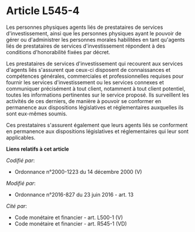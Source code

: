 # Article L545-4

Les personnes physiques agents liés de prestataires de services d'investissement, ainsi que les personnes physiques ayant le
pouvoir de gérer ou d'administrer les personnes morales habilitées en tant qu'agents liés de prestataires de services
d'investissement répondent à des conditions d'honorabilité fixées par décret.

Les prestataires de services d'investissement qui recourent aux services d'agents liés s'assurent que ceux-ci disposent de
connaissances et compétences générales, commerciales et professionnelles requises pour fournir les services d'investissement
ou les services connexes et communiquer précisément à tout client, notamment à tout client potentiel, toutes les informations
pertinentes sur le service proposé. Ils surveillent les activités de ces derniers, de manière à pouvoir se conformer en
permanence aux dispositions législatives et réglementaires auxquelles ils sont eux-mêmes soumis.

Ces prestataires s'assurent également que leurs agents liés se conforment en permanence aux dispositions législatives et
réglementaires qui leur sont applicables.

**Liens relatifs à cet article**

_Codifié par_:

  - Ordonnance n°2000-1223 du 14 décembre 2000 (V)

_Modifié par_:

  - Ordonnance n°2016-827 du 23 juin 2016 - art. 13

_Cité par_:

  - Code monétaire et financier - art. L500-1 (V)
  - Code monétaire et financier - art. R545-1 (VD)
